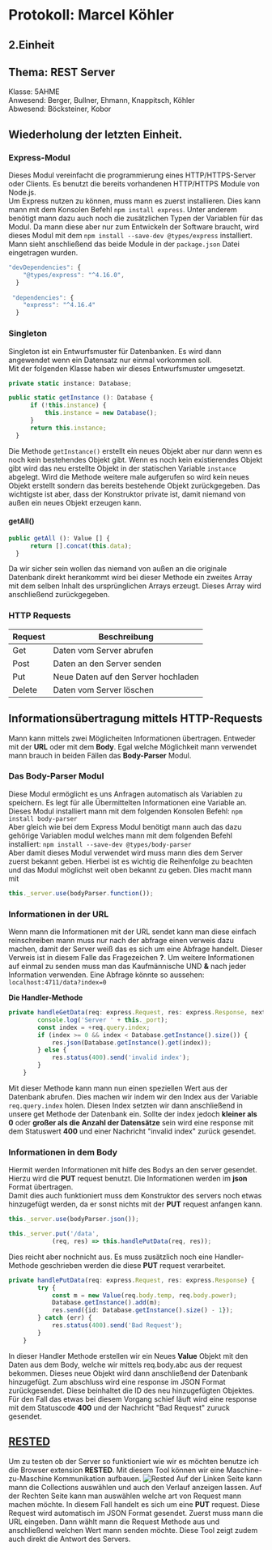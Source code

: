 
# Protokoll: Marcel Köhler
## 2.Einheit
## Thema: REST Server
Klasse: 5AHME  
Anwesend: Berger, Bullner, Ehmann, Knappitsch, Köhler  
Abwesend: Böcksteiner, Kobor


## Wiederholung der letzten Einheit.
### Express-Modul
Dieses Modul vereinfacht die programmierung eines HTTP/HTTPS-Server oder Clients.
Es benutzt die bereits vorhandenen HTTP/HTTPS Module von Node.js.  
Um Express nutzen zu können, muss mann es zuerst installieren. Dies kann mann mit dem Konsolen Befehl `npm install express`. Unter anderem benötigt mann dazu auch noch die zusätzlichen Typen der Variablen für das Modul. Da mann diese aber nur zum Entwickeln der Software braucht, wird dieses Modul mit dem `npm install --save-dev @types/express` installiert. Mann sieht anschließend das beide Module in der `package.json` Datei eingetragen wurden.

```typescript
"devDependencies": {
    "@types/express": "^4.16.0",
  }
  
 "dependencies": {
    "express": "^4.16.4"
  }
  ```
  
  ### Singleton
  Singleton ist ein Entwurfsmuster für Datenbanken. Es wird dann angewendet wenn ein Datensatz nur einmal vorkommen soll.  
  Mit der folgenden Klasse haben wir dieses Entwurfsmuster umgesetzt.
  
  ```typescript
  private static instance: Database;

public static getInstance (): Database {
        if (!this.instance) {
            this.instance = new Database();
        }
        return this.instance;
    }
  ```
  
  Die Methode `getInstance()` erstellt ein neues Objekt aber nur dann wenn es noch kein bestehendes Objekt gibt. Wenn es noch kein existierendes Objekt gibt wird das neu erstellte Objekt in der statischen Variable `instance` abgelegt. Wird die Methode weitere male aufgerufen so wird kein neues Objekt erstellt sondern das bereits bestehende Objekt zurückgegeben. Das wichtigste ist aber, dass der Konstruktor private ist, damit niemand von außen ein neues Objekt erzeugen kann.
  
  #### getAll()
  ```typescript
  public getAll (): Value [] {
        return [].concat(this.data);
    }
  ```
  
Da wir sicher sein wollen das niemand von außen an die originale Datenbank direkt herankommt wird bei dieser Methode ein zweites Array mit dem selben Inhalt des ursprünglichen Arrays erzeugt. Dieses Array wird anschließend zurückgegeben.


### HTTP Requests

**Request** | **Beschreibung**
------------|-----------------
Get| Daten vom Server abrufen
Post|Daten an den Server senden
Put| Neue Daten auf den Server hochladen
Delete|Daten vom Server löschen
  
  
## Informationsübertragung mittels HTTP-Requests
Mann kann mittels zwei Möglicheiten Informationen übertragen. Entweder mit der **URL** oder mit dem **Body**.
Egal welche Möglichkeit mann verwendet mann brauch in beiden Fällen das **Body-Parser** Modul.


### Das Body-Parser Modul
Diese Modul ermöglicht es uns Anfragen automatisch als Variablen zu speichern. Es legt für alle Übermittelten Informationen eine Variable an.  
Dieses Modul installiert mann mit dem folgenden Konsolen Befehl: `npm install body-parser`  
Aber gleich wie bei dem Express Modul benötigt mann auch das dazu gehörige Variablen modul welches mann mit dem folgenden Befehl installiert: `npm install --save-dev @types/body-parser`  
Aber damit dieses Modul verwendet wird muss mann dies dem Server zuerst bekannt geben. Hierbei ist es wichtig die Reihenfolge zu beachten und das Modul möglichst weit oben bekannt zu geben. Dies macht mann mit
```typescript
this._server.use(bodyParser.function());
```
### Informationen in der URL
Wenn mann die Informationen mit der URL sendet kann man diese einfach reinschreiben mann muss nur nach der abfrage einen verweis dazu machen, damit der Server weiß das es sich um eine Abfrage handelt. Dieser Verweis ist in diesem Falle das Fragezeichen **?**. Um weitere Informationen auf einmal zu senden muss man das Kaufmännische UND **&** nach jeder Information verwenden. Eine Abfrage könnte so aussehen: `localhost:4711/data?index=0`

**Die Handler-Methode**
```typescript
private handleGetData(req: express.Request, res: express.Response, next: express.NextFunction) {
        console.log('Server ' + this._port);
        const index = +req.query.index;
        if (index >= 0 && index < Database.getInstance().size()) {
            res.json(Database.getInstance().get(index));
        } else {
            res.status(400).send('invalid index');
        }
    }
```
Mit dieser Methode kann mann nun einen speziellen Wert aus der Datenbank abrufen. Dies machen wir indem wir den Index aus der Variable `req.query.index` holen. Diesen Index setzten wir dann anschließend in unsere get Methode der Datenbank ein.
Sollte der index jedoch **kleiner als 0** oder **großer als die Anzahl der Datensätze** sein wird eine response mit dem Statuswert **400** und einer Nachricht "invalid index" zurück gesendet.

### Informationen in dem Body
Hiermit werden Informationen mit hilfe des Bodys an den server gesendet. Hierzu wird die **PUT** request benutzt. Die Informationen werden im **json** Format übertragen.  
Damit dies auch funktioniert muss dem Konstruktor des servers noch etwas hinzugefügt werden, da er sonst nichts mit der **PUT** request anfangen kann.

```typescript
this._server.use(bodyParser.json());

this._server.put('/data',
            (req, res) => this.handlePutData(req, res));
```
Dies reicht aber nochnicht aus. Es muss zusätzlich noch eine Handler-Methode geschrieben werden die diese **PUT** request verarbeitet.

```typescript
private handlePutData(req: express.Request, res: express.Response) {
        try {
            const m = new Value(req.body.temp, req.body.power);
            Database.getInstance().add(m);
            res.send({id: Database.getInstance().size() - 1});
        } catch (err) {
            res.status(400).send('Bad Request');
        }
    }
```
In dieser Handler Methode erstellen wir ein Neues **Value** Objekt mit den Daten aus dem Body, welche wir mittels req.body.abc aus der request bekommen. Dieses neue Objekt wird dann anschließend der Datenbank hinzugefügt. Zum abschluss wird eine response im JSON Format zurückgesendet. Diese beinhaltet die ID des neu hinzugefügten Objektes. Für den Fall das etwas bei diesem Vorgang schief läuft wird eine response mit dem Statuscode **400** und der Nachricht "Bad Request" zuruck gesendet.

## [RESTED](https://addons.opera.com/en/extensions/details/rested/)
Um zu testen ob der Server so funktioniert wie wir es möchten benutze ich die Browser extension **RESTED**. Mit diesem Tool können wir eine Maschine-zu-Maschine Kommunikation aufbauen. 
![Rested](https://github.com/HTLMechatronics/m14-la1-sx/blob/koemam13/Protokolle/Bilder/rested.svg)
Auf der Linken Seite kann mann die Collections auswählen und auch den Verlauf anzeigen lassen.
Auf der Rechten Seite kann man auswählen welche art von Request mann machen möchte. In diesem Fall handelt es sich um eine **PUT** request. Diese Request wird automatisch im JSON Format gesendet. Zuerst muss mann die URL eingeben. Dann wählt mann die Request Methode aus und anschließend welchen Wert mann senden möchte.
Diese Tool zeigt zudem auch direkt die Antwort des Servers.
